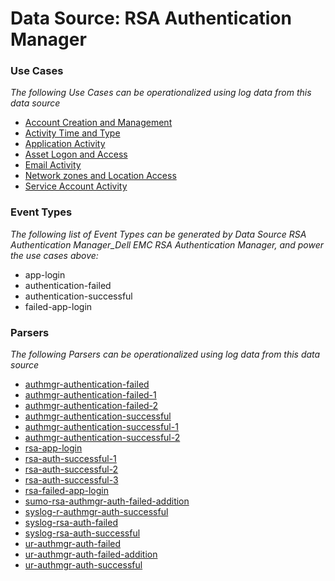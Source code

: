 Data Source: RSA Authentication Manager
=======================================

### Use Cases

_The following Use Cases can be operationalized using log data from this data source_

* [Account Creation and Management](usecase_account_creation_and_management.md)
* [Activity Time  and Type](usecase_activity_time__and_type.md)
* [Application Activity](usecase_application_activity.md)
* [Asset Logon and Access](usecase_asset_logon_and_access.md)
* [Email Activity](usecase_email_activity.md)
* [Network zones and Location Access](usecase_network_zones_and_location_access.md)
* [Service Account Activity](usecase_service_account_activity.md)


### Event Types

_The following list of Event Types can be generated by Data Source RSA Authentication Manager_Dell EMC RSA Authentication Manager, and power the use cases above:_

- app-login
- authentication-failed
- authentication-successful
- failed-app-login


### Parsers

_The following Parsers can be operationalized using log data from this data source_

* [authmgr-authentication-failed](parserContent_authmgr-authentication-failed.md)
* [authmgr-authentication-failed-1](parserContent_authmgr-authentication-failed-1.md)
* [authmgr-authentication-failed-2](parserContent_authmgr-authentication-failed-2.md)
* [authmgr-authentication-successful](parserContent_authmgr-authentication-successful.md)
* [authmgr-authentication-successful-1](parserContent_authmgr-authentication-successful-1.md)
* [authmgr-authentication-successful-2](parserContent_authmgr-authentication-successful-2.md)
* [rsa-app-login](parserContent_rsa-app-login.md)
* [rsa-auth-successful-1](parserContent_rsa-auth-successful-1.md)
* [rsa-auth-successful-2](parserContent_rsa-auth-successful-2.md)
* [rsa-auth-successful-3](parserContent_rsa-auth-successful-3.md)
* [rsa-failed-app-login](parserContent_rsa-failed-app-login.md)
* [sumo-rsa-authmgr-auth-failed-addition](parserContent_sumo-rsa-authmgr-auth-failed-addition.md)
* [syslog-r-authmgr-auth-successful](parserContent_syslog-r-authmgr-auth-successful.md)
* [syslog-rsa-auth-failed](parserContent_syslog-rsa-auth-failed.md)
* [syslog-rsa-auth-successful](parserContent_syslog-rsa-auth-successful.md)
* [ur-authmgr-auth-failed](parserContent_ur-authmgr-auth-failed.md)
* [ur-authmgr-auth-failed-addition](parserContent_ur-authmgr-auth-failed-addition.md)
* [ur-authmgr-auth-successful](parserContent_ur-authmgr-auth-successful.md)
